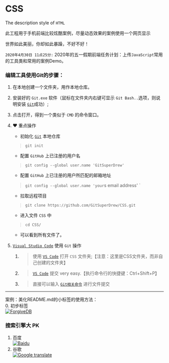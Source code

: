 # CSS
The description style of `HTML`

此工程用于手机前端比较炫酷案例，尽量动态效果的案例使用一个网页显示

世界如此美丽，你却如此暴躁，不好不好！

`2020年4月30日 11点25分:`
    2020年的五一假期前端任务计划：上传`JavaScript`常用的工具类和常用的案例Demo。


### 编辑工具使用Git的步骤：
1. 在本地创建一个文件夹，用作本地仓库。
2. 安装好的 `Git.exe` 软件（鼠标在文件夹内右键可显示 `Git Bash..`选项，则说明安装 [`Git`](https://git-scm.com/)成功）;
3. 点击打开，得到一个类似于 `CMD` 的命令窗口。
4. ♥ 重点操作
    - 初始化 [`Git`](https://git-scm.com/) 本地仓库
    > `git init`
    - 配置 `GitHub` 上已注册的用户名
    > `git config --global user.name 'GitSuperDrew'`
    - 配置 `GitHub` 上已注册的用户所匹配的邮箱地址
    > `git config --global user.name 'your`s email address' `
    - 拉取远程项目
    > `git clone https://github.com/GitSuperDrew/CSS.git`
    - 进入文件 `CSS` 中
    > `cd CSS/`
    - 可以看到所有文件了。

5. [`Visual Studio Code`](https://code.visualstudio.com/) 使用 `Git` 操作
    1. > 使用 [`VS Code`](https://code.visualstudio.com/) 打开 `CSS` 文件夹;【注意：这里是CSS文件夹，而非自己创建的文件夹】
    2. > [`VS Code`](https://code.visualstudio.com/) 提交 very easy.【执行命令行的快捷键：Ctrl+Shift+P】
    3. > 直接可以输入 [`Git相关命令`](https://www.git-scm.com/book/zh/v2) 进行文件提交


<hr/>

案例：美化README.md的小标签的使用方法：<br/>
0. 初步标签 <br/>
[![ForgiveDB](https://img.shields.io/badge/ForgiveDB-HuiZ-brightgreen.svg)](https://github.com/hui-z/ForgiveDB)

### 搜索引擎大 PK
1. 百度 <br/>
[![Baidu](https://www.baidu.com/img/baidu_resultlogo@2.png)](https://www.baidu.com/)
2. 谷歌 <br/>
[![Google translate](https://www.gstatic.com/images/branding/googlelogo/svg/googlelogo_clr_74x24px.svg)](https://translate.google.cn/?hl=zh-CN&tab=TT)